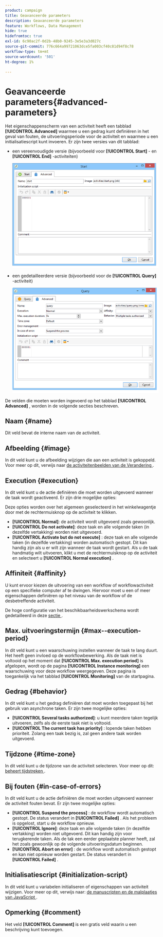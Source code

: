 ```yaml
---
product: campaign
title: Geavanceerde parameters
description: Geavanceerde parameters
feature: Workflows, Data Management
hide: true
hidefromtoc: true
exl-id: 6c90ac2f-0d2b-48b0-9245-3e5e3a3d027c
source-git-commit: 776c664a99721063dce5fa003cf40c81d94f8c78
workflow-type: tm+mt
source-wordcount: '501'
ht-degree: 1%

---
```


# Geavanceerde parameters{#advanced-parameters}



Het eigenschappenscherm van een activiteit heeft een tabblad **[!UICONTROL Advanced]** waarmee u een gedrag kunt definiëren in het geval van fouten, de uitvoeringsperiode voor de activiteit en waarmee u een initialisatiescript kunt invoeren. Er zijn twee versies van dit tabblad:

* een vereenvoudigde versie (bijvoorbeeld voor **[!UICONTROL Start]** - en **[!UICONTROL End]** -activiteiten)

  ![](assets/wf-advanced-basic.png)

* een gedetailleerdere versie (bijvoorbeeld voor de **[!UICONTROL Query]** -activiteit)

  ![](assets/wf-advanced-full.png)

De velden die moeten worden ingevoerd op het tabblad **[!UICONTROL Advanced]** , worden in de volgende secties beschreven.

## Naam {#name}

Dit veld bevat de interne naam van de activiteit.

## Afbeelding {#image}

In dit veld kunt u de afbeelding wijzigen die aan een activiteit is gekoppeld. Voor meer op dit, verwijs naar [ de activiteitenbeelden van de Verandering ](managing-activity-images.md).

## Execution {#execution}

In dit veld kunt u de actie definiëren die moet worden uitgevoerd wanneer de taak wordt geactiveerd. Er zijn drie mogelijke opties:

Deze opties worden over het algemeen geselecteerd in het winkelwagentje door met de rechtermuisknop op de activiteit te klikken.

* **[!UICONTROL Normal]**: de activiteit wordt uitgevoerd zoals gewoonlijk.
* **[!UICONTROL Do not activate]**: deze taak en alle volgende taken (in dezelfde vertakking) worden niet uitgevoerd.
* **[!UICONTROL Activate but do not execute]** : deze taak en alle volgende taken (in dezelfde vertakking) worden automatisch gestopt. Dit kan handig zijn als u er wilt zijn wanneer de taak wordt gestart. Als u de taak handmatig wilt uitvoeren, klikt u met de rechtermuisknop op de activiteit en selecteert u **[!UICONTROL Normal execution]** .

## Affiniteit {#affinity}

U kunt ervoor kiezen de uitvoering van een workflow of workflowactiviteit op een specifieke computer af te dwingen. Hiervoor moet u een of meer eigenschappen definiëren op het niveau van de workflow of de desbetreffende activiteit.

De hoge configuratie van het beschikbaarheidswerkschema wordt gedetailleerd in deze [ sectie ](../../installation/using/configuring-campaign-server.md#high-availability-workflows-and-affinities).


## Max. uitvoeringstermijn {#max--execution-period}

In dit veld kunt u een waarschuwing instellen wanneer de taak te lang duurt. Het heeft geen invloed op de workflowbewerking. Als de taak niet is voltooid op het moment dat **[!UICONTROL Max. execution period]** is afgelopen, wordt op de pagina **[!UICONTROL Instance monitoring]** een waarschuwing voor deze workflow weergegeven. Deze pagina is toegankelijk via het tabblad **[!UICONTROL Monitoring]** van de startpagina.

## Gedrag {#behavior}

In dit veld kunt u het gedrag definiëren dat moet worden toegepast bij het gebruik van asynchrone taken. Er zijn twee mogelijke opties:

* **[!UICONTROL Several tasks authorized]**: u kunt meerdere taken tegelijk uitvoeren, zelfs als de eerste taak niet is voltooid.
* **[!UICONTROL The current task has priority]** : lopende taken hebben prioriteit. Zolang een taak bezig is, zal geen andere taak worden uitgevoerd.

## Tijdzone {#time-zone}

In dit veld kunt u de tijdzone van de activiteit selecteren. Voor meer op dit: [ beheert tijdstreken ](managing-time-zones.md).

## Bij fouten {#in-case-of-errors}

In dit veld kunt u de actie definiëren die moet worden uitgevoerd wanneer de activiteit fouten bevat. Er zijn twee mogelijke opties:

* **[!UICONTROL Suspend the process]** : de workflow wordt automatisch gestopt. De status verandert in **[!UICONTROL Failed]** . Als het probleem is opgelost, start u de workflow opnieuw.
* **[!UICONTROL Ignore]**: deze taak en alle volgende taken (in dezelfde vertakking) worden niet uitgevoerd. Dit kan handig zijn voor terugkerende taken. Als de tak een eerder geplaatste planner heeft, zal het zoals gewoonlijk op de volgende uitvoeringsdatum beginnen.
* **[!UICONTROL Abort on error]** : de workflow wordt automatisch gestopt en kan niet opnieuw worden gestart. De status verandert in **[!UICONTROL Failed]** .

## Initialisatiescript {#initialization-script}

In dit veld kunt u variabelen initialiseren of eigenschappen van activiteit wijzigen. Voor meer op dit, verwijs naar: [ de manuscripten en de malplaatjes van JavaScript ](javascript-scripts-and-templates.md).

## Opmerking {#comment}

Het veld **[!UICONTROL Comment]** is een gratis veld waarin u een beschrijving kunt toevoegen.
